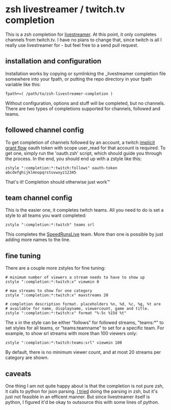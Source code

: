 zsh livestreamer / twitch.tv completion
===

This is a zsh completion for
[livestreamer](https://github.com/chrippa/livestreamer). At this point, it only
completes channels from twitch.tv. I have no plans to change that, since twitch
is all I really use livestreamer for - but feel free to a send pull request.


installation and configuration
---

Installation works by copying or symlinking the _livestreamer completion file
somewhere into your fpath, or putting the repo directory in your fpath variable
like this:

    fpath+=( /path/to/zsh-livestreamer-completion )

Without configuration, options and stuff will be completed, but no channels.
There are two types of completions supported for channels, followed and teams.


followed channel config
---

To get completion of channels followed by an account, a twitch
[implicit grant flow](https://github.com/justintv/Twitch-API/blob/master/authentication.md#implicit-grant-flow)
oauth token with scope user_read for that account is required. To get one,
simply run the 'oauth.zsh' script, which should guide you through the process.
In the end, you should end up with a zstyle like this:

    zstyle ":completion:*:twitch:follows" oauth-token abcdefghijklmnopqrstuvwxyz12345

That's it! Completion should otherwise just work™


team channel config
---

This is the easier one, it completes twitch teams. All you need to do is set a
style to all teams you want completed:

    zstyle ":completion:*:twitch" teams srl

This completes the [SpeedRunsLive](http://twitch.tv/team/srl) team. More than
one is possible by just adding more names to the line.


fine tuning
---

There are a couple more zstyles for fine tuning:

    # minimum number of viewers a stream needs to have to show up
    zstyle ":completion:*:twitch:x" viewmin 0

    # max streams to show for one category
    zstyle ":completion:*:twitch:x" maxstreams 20

    # completion description format. placeholders %n, %d, %c, %g, %t are
    # available for name, displayname, viewercount, game and title.
    zstyle ":completion:*:twitch:x" format "%-5c %15d %t"

The x in the style can be either "follows" for followed streams, "teams:*"
to set styles for all teams, or "teams:teamname" to set for a specific team.
For example, to show srl streams with more than 100 viewers only:

    zstyle ":completion:*:twitch:teams:srl" viewmin 100

By default, there is no minimum viewer count, and at most 20 streams per
category are shown.


caveats
---

One thing I am not quite happy about is that the completion is not pure zsh, it
calls to python for json parsing.
[I tried](https://gist.github.com/Valodim/7017924) doing the parsing in zsh,
but it's just not feasible in an efficent manner. But since livestreamer itself
is python, I figured it'd be okay to outsource this with some lines of python.

